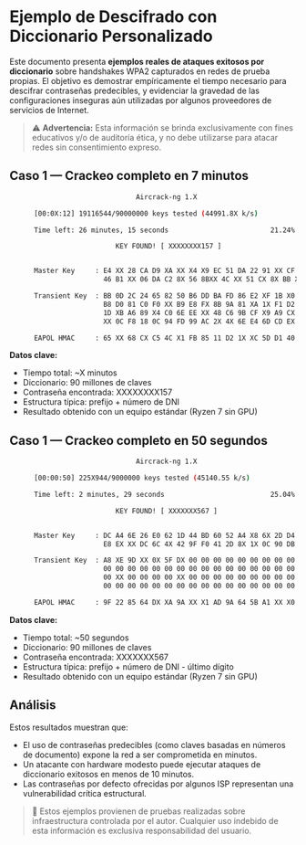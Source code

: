 # Ejemplo de Descifrado con Diccionario Personalizado

Este documento presenta **ejemplos reales de ataques exitosos por diccionario** sobre handshakes WPA2 capturados en redes de prueba propias. El objetivo es demostrar empíricamente el tiempo necesario para descifrar contraseñas predecibles, y evidenciar la gravedad de las configuraciones inseguras aún utilizadas por algunos proveedores de servicios de Internet.

> ⚠️ **Advertencia:** Esta información se brinda exclusivamente con fines educativos y/o de auditoría ética, y no debe utilizarse para atacar redes sin consentimiento expreso.

## Caso 1 — Crackeo completo en 7 minutos

```bash
                               Aircrack-ng 1.X 

      [00:0X:12] 19116544/90000000 keys tested (44991.8X k/s) 

      Time left: 26 minutes, 15 seconds                         21.24%

                          KEY FOUND! [ XXXXXXXX157 ]


      Master Key     : E4 XX 28 CA D9 XA XX X4 X9 EC 51 DA 22 91 XX CF 
                       46 B1 XX 06 DA C2 8X 56 8BXX 4C XX 51 CX 8X BB XX 

      Transient Key  : BB 0D 2C 24 65 82 50 B6 DD BA FD 86 E2 XF 1B X0 
                       B8 D0 81 C0 F0 XX B9 E8 FX 8B 9A 81 XA 1X F1 D2 
                       1D XB A6 89 X4 C0 6E EE XX 48 C6 9B CF X9 A9 CX 
                       XX 0C F8 18 0C 94 FD 99 AC 2X 4X 6E E4 6D CD EX 

      EAPOL HMAC     : 65 XX 68 CX C5 4C X1 FB 85 11 D2 1X XC 5D D1 40 
```

**Datos clave:**

- Tiempo total: ~X minutos
- Diccionario: 90 millones de claves
- Contraseña encontrada: XXXXXXXX157
- Estructura típica: prefijo + número de DNI
- Resultado obtenido con un equipo estándar (Ryzen 7 sin GPU)


## Caso 1 — Crackeo completo en 50 segundos

```bash
                               Aircrack-ng 1.X 

      [00:00:50] 225X944/9000000 keys tested (45140.55 k/s) 

      Time left: 2 minutes, 29 seconds                          25.04%

                          KEY FOUND! [ XXXXXXX567 ]


      Master Key     : DC A4 6E 26 E0 62 1D 44 BD 60 52 A4 X8 6X 2D D4 
                       E8 EX XX DC 6C 4X 42 9F F0 41 2D 8X 1X 0C 90 DB 

      Transient Key  : A8 XE 9D XX 0X 5F DX 00 00 00 00 00 00 00 00 00 
                       00 00 00 00 00 00 00 00 00 00 00 00 00 00 00 00 
                       00 XX 00 00 00 00 XX 00 00 00 00 00 00 00 00 00 
                       00 00 00 00 00 00 00 00 00 00 00 00 00 00 00 00 

      EAPOL HMAC     : 9F 22 85 64 DX XA 9A XX X1 AD 9A 64 5B A1 XX X0 
```

**Datos clave:**

- Tiempo total: ~50 segundos
- Diccionario: 90 millones de claves
- Contraseña encontrada: XXXXXXX567
- Estructura típica: prefijo + número de DNI - último dígito
- Resultado obtenido con un equipo estándar (Ryzen 7 sin GPU)

## Análisis

Estos resultados muestran que:

- El uso de contraseñas predecibles (como claves basadas en números de documento) expone la red a ser comprometida en minutos.
- Un atacante con hardware modesto puede ejecutar ataques de diccionario exitosos en menos de 10 minutos.
- Las contraseñas por defecto ofrecidas por algunos ISP representan una vulnerabilidad crítica estructural.

> 📝 Estos ejemplos provienen de pruebas realizadas sobre infraestructura controlada por el autor. Cualquier uso indebido de esta información es exclusiva responsabilidad del usuario.